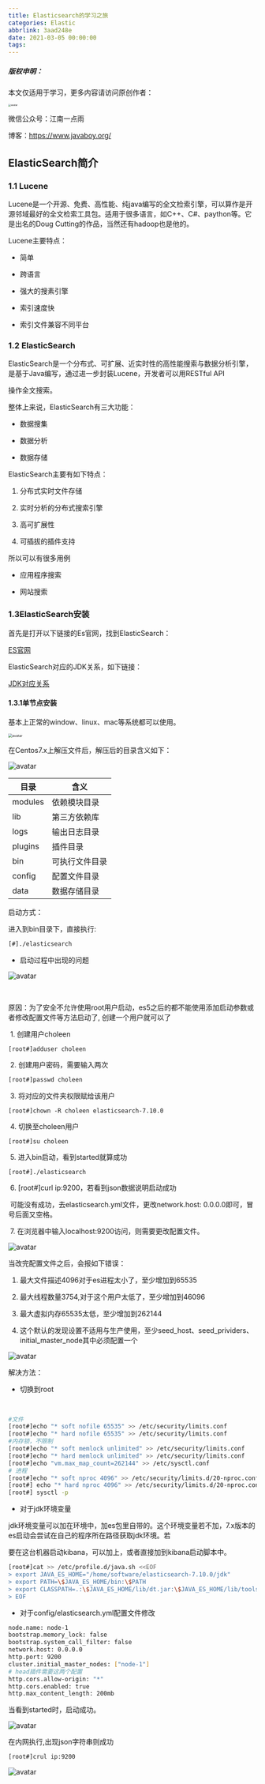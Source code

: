 ```yaml
---
title: Elasticsearch的学习之旅
categories: Elastic
abbrlink: 3aad248e
date: 2021-03-05 00:00:00
tags:
---
```

##### 版权申明：

本文仅适用于学习，更多内容请访问原创作者：		

<img src="http://img.yangjiapo.cn/%E6%9D%BE%E5%93%A5.jpg" alt="avatar" style="zoom:33%;" />	

微信公众号：江南一点雨		

博客：https://www.javaboy.org/

<!--more-->

## ElasticSearch简介

###	1.1 Lucene

Lucene是一个开源、免费、高性能、纯java编写的全文检索引擎，可以算作是开源邻域最好的全文检索工具包。适用于很多语言，如C++、C#、paython等。它是出名的Doug Cutting的作品，当然还有hadoop也是他的。



Lucene主要特点：

- 简单

- 跨语言

- 强大的搜素引擎

- 索引速度快

- 索引文件兼容不同平台



###	1.2 ElasticSearch

ElasticSearch是一个分布式、可扩展、近实时性的高性能搜索与数据分析引擎，是基于Java编写，通过进一步封装Lucene，开发者可以用RESTful API

操作全文搜索。	



整体上来说，ElasticSearch有三大功能：

- 数据搜集

- 数据分析

- 数据存储



ElasticSearch主要有如下特点：

1. 分布式实时文件存储

2. 实时分析的分布式搜索引擎

3. 高可扩展性

4. 可插拔的插件支持



所以可以有很多用例	

- 应用程序搜索

- 网站搜索



### 1.3ElasticSearch安装



首先是打开以下链接的Es官网，找到ElasticSearch：

[ES官网](https://www.elastic.co/cn/elasticsearch/)



ElasticSearch对应的JDK关系，如下链接：

[JDK对应关系](https://www.elastic.co/cn/support/matrix#matrix_jvm)





#### 1.3.1单节点安装



基本上正常的window、linux、mac等系统都可以使用。

<img src="http://img.yangjiapo.cn/es01.png" alt="avatar" style="zoom:50%;" />



在Centos7.x上解压文件后，解压后的目录含义如下：	



![avatar](http://img.yangjiapo.cn/es02.png)





| 目录    | 含义           |
| ------- | -------------- |
| modules | 依赖模块目录   |
| lib     | 第三方依赖库   |
| logs    | 输出日志目录   |
| plugins | 插件目录       |
| bin     | 可执行文件目录 |
| config  | 配置文件目录   |
| data    | 数据存储目录   |



启动方式：	

进入到bin目录下，直接执行:	



```bash
[#]./elasticsearch
```



- 启动过程中出现的问题	

![avatar](http://img.yangjiapo.cn/es03.png)	

​	

原因：为了安全不允许使用root用户启动，es5之后的都不能使用添加启动参数或者修改配置文件等方法启动了, 创建一个用户就可以了		

​	1. 创建用户choleen

```
[root#]adduser choleen
```

​	2. 创建用户密码，需要输入两次

```bash
[root#]passwd choleen
```

​	3. 将对应的文件夹权限赋给该用户

```
[root#]chown -R choleen elasticsearch-7.10.0
```

​	4. 切换至choleen用户

```
[root#]su choleen
```

​	5. 进入bin启动，看到started就算成功

```
[root#]./elasticsearch
```

​	6. [root#]curl ip:9200，若看到json数据说明启动成功

​		可能没有成功，去elasticsearch.yml文件，更改network.host: 0.0.0.0即可，冒号后面又空格。	

​	7. 在浏览器中输入localhost:9200访问，则需要更改配置文件。	

![avatar](http://img.yangjiapo.cn/es05.png)



当改完配置文件之后，会报如下错误：	

1. 最大文件描述4096对于es进程太小了，至少增加到65535

2. 最大线程数量3754,对于这个用户太低了，至少增加到46096

3. 最大虚拟内存65535太低，至少增加到262144

4. 这个默认的发现设置不适用与生产使用，至少seed_host、seed_prividers、initial_master_node其中必须配置一个



![avatar](http://img.yangjiapo.cn/es06.png)



解决方法：	

- 切换到root	

​	

```bash
#文件
[root#]echo "* soft nofile 65535" >> /etc/security/limits.conf	
[root#]echo "* hard nofile 65535" >> /etc/security/limits.conf
#内存锁，不限制
[root#]echo "* soft memlock unlimited" >> /etc/security/limits.conf
[root#]echo "* hard memlock unlimited" >> /etc/security/limits.conf
[root#]echo "vm.max_map_count=262144" >> /etc/sysctl.conf
# 进程
[root#]echo "* soft nproc 4096" >> /etc/security/limits.d/20-nproc.conf 
[root#] echo "* hard nproc 4096" >> /etc/security/limits.d/20-nproc.conf 
[root#] sysctl -p
```



- 对于jdk环境变量	

jdk环境变量可以加在环境中，加es包里自带的。这个环境变量若不加，7.x版本的es启动会尝试在自己的程序所在路径获取jdk环境。若

要在这台机器启动kibana，可以加上，或者直接加到kibana启动脚本中。		

```bash
[root#]cat >> /etc/profile.d/java.sh <<EOF
> export JAVA_ES_HOME="/home/software/elasticsearch-7.10.0/jdk"
> export PATH=\$JAVA_ES_HOME/bin:\$PATH
> export CLASSPATH=.:\$JAVA_ES_HOME/lib/dt.jar:\$JAVA_ES_HOME/lib/tools.jar
> EOF
```



- 对于config/elasticsearch.yml配置文件修改	

```bash
node.name: node-1
bootstrap.memory_lock: false
bootstrap.system_call_filter: false
network.host: 0.0.0.0
http.port: 9200
cluster.initial_master_nodes: ["node-1"]
# head插件需要这两个配置
http.cors.allow-origin: "*"
http.cors.enabled: true
http.max_content_length: 200mb
```

当看到started时，启动成功。

![avatar](http://img.yangjiapo.cn/es04.png)	

在内网执行,出现json字符串则成功

```bash
[root#]crul ip:9200
```

![avatar](http://img.yangjiapo.cn/es08.png)